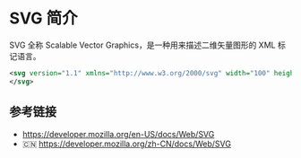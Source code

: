# SVG 简介

SVG 全称 Scalable Vector Graphics，是一种用来描述二维矢量图形的 XML 标记语言。


```svg
<svg version="1.1" xmlns="http://www.w3.org/2000/svg" width="100" height="160">
</svg>
```

## 参考链接
* https://developer.mozilla.org/en-US/docs/Web/SVG
* 🇨🇳 https://developer.mozilla.org/zh-CN/docs/Web/SVG
